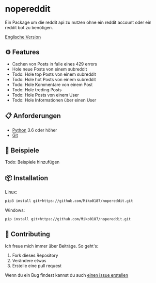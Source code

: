 # nopereddit

Ein Package um die reddit api zu nutzen ohne ein reddit account oder ein reddit bot zu benötigen.

[Englische Version](https://github.com/Miko0187/nopereddit/)

## ⚙ Features

- Cachen von Posts in falle eines 429 errors
- Hole neue Posts von einem subreddit
- Todo: Hole top Posts von einem subreddit
- Todo: Hole hot Posts von einem subreddit
- Todo: Hole Kommentare von einem Post
- Todo: Hole treding Posts
- Todo: Hole Posts von einem User
- Todo: Hole Informationen über einen User

## 📋 Anforderungen

- [Python](https://www.python.org/downloads/) 3.6 oder höher
- [Git](https://git-scm.com/downloads)

## 📖 Beispiele

Todo: Beispiele hinzufügen

## 📦 Installation

Linux:

```sh
pip3 install git+https://github.com/Miko0187/nopereddit.git
```

Windows:

```sh
pip install git+https://github.com/Miko0187/nopereddit.git
```

## 🤝 Contributing

Ich freue mich immer über Beiträge. So geht's:

1. Fork dieses Repository
2. Verändere etwas
3. Erstelle eine pull request

Wenn du ein Bug findest kannst du auch [einen issue erstellen](https://github.com/Miko0187/nopereddit/issues/new)
